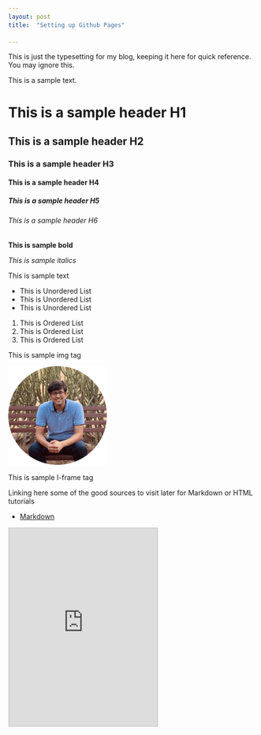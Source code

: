 ```yaml
---
layout: post
title:  "Setting up Github Pages"

---
```



This is just the typesetting for my blog, keeping it here for quick reference. You may ignore this.

This is a sample text.

<h1> This is a sample header H1 </h1>
<h2> This is a sample header H2 </h2>
<h3> This is a sample header H3 </h3>
<h4> This is a sample header H4 </h4>
<h5> This is a sample header H5 </h5>
<h6> This is a sample header H6 </h6>
<strong> This is sample bold </strong>

<i> This is sample italics </i>
<p> This is sample text <p>
<ul> 
<li>This is Unordered List </li>
<li>This is Unordered List </li>
<li>This is Unordered List </li>
</ul>

<ol> 
<li>This is Ordered List </li>
<li>This is Ordered List </li>
<li>This is Ordered List </li>
</ol>

<p> This is sample img tag </p>
<img src="/images/my-image.png" alt="Prince Jain" width="200">
<p> This is sample I-frame tag </p>
Linking here some of the good sources to visit later for Markdown or HTML tutorials

* [Markdown](https://www.markdownguide.org/cheat-sheet)

<iframe src="https://product-noob.github.io/" title="W3Schools Free Online Web Tutorials" style="border:2px solid lightgrey" height="400">
